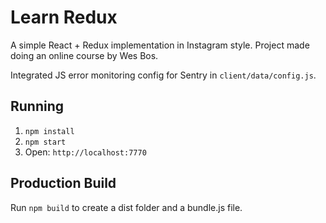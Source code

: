 # Learn Redux
A simple React + Redux implementation in Instagram style. Project made doing an
online course by Wes Bos.

Integrated JS error monitoring config for Sentry in `client/data/config.js`.


## Running
1. `npm install`
2. `npm start`
3. Open: `http://localhost:7770`


## Production Build
Run `npm build` to create a dist folder and a bundle.js file.
